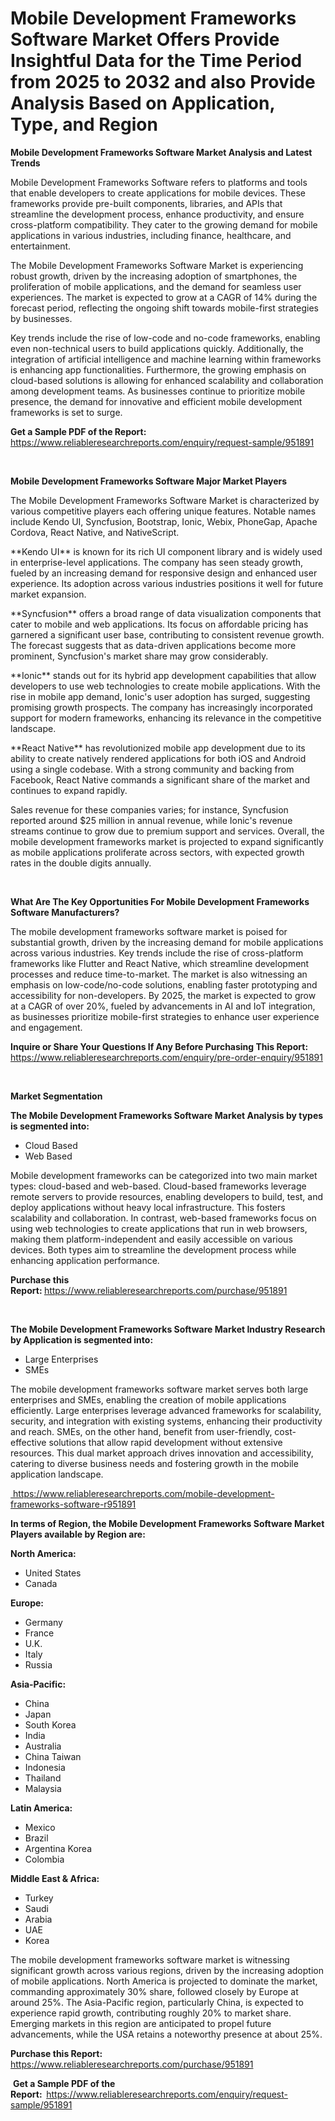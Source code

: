 <p><h1>Mobile Development Frameworks Software Market Offers Provide Insightful Data for the Time Period from 2025 to 2032 and also Provide Analysis Based on Application, Type, and Region</h1></p><p><strong>Mobile Development Frameworks Software Market Analysis and Latest Trends</strong></p>
<p><p>Mobile Development Frameworks Software refers to platforms and tools that enable developers to create applications for mobile devices. These frameworks provide pre-built components, libraries, and APIs that streamline the development process, enhance productivity, and ensure cross-platform compatibility. They cater to the growing demand for mobile applications in various industries, including finance, healthcare, and entertainment.</p><p>The Mobile Development Frameworks Software Market is experiencing robust growth, driven by the increasing adoption of smartphones, the proliferation of mobile applications, and the demand for seamless user experiences. The market is expected to grow at a CAGR of 14% during the forecast period, reflecting the ongoing shift towards mobile-first strategies by businesses. </p><p>Key trends include the rise of low-code and no-code frameworks, enabling even non-technical users to build applications quickly. Additionally, the integration of artificial intelligence and machine learning within frameworks is enhancing app functionalities. Furthermore, the growing emphasis on cloud-based solutions is allowing for enhanced scalability and collaboration among development teams. As businesses continue to prioritize mobile presence, the demand for innovative and efficient mobile development frameworks is set to surge.</p></p>
<p><strong>Get a Sample PDF of the Report:&nbsp;</strong> <a href="https://www.reliableresearchreports.com/enquiry/request-sample/951891?utm_campaign=3068&utm_medium=2&utm_source=Github&utm_content=ia&utm_term=17042025&utm_id=mobile-development-frameworks-software">https://www.reliableresearchreports.com/enquiry/request-sample/951891</a></p>
<p>&nbsp;</p>
<p><strong>Mobile Development Frameworks Software Major Market Players</strong></p>
<p><p>The Mobile Development Frameworks Software Market is characterized by various competitive players each offering unique features. Notable names include Kendo UI, Syncfusion, Bootstrap, Ionic, Webix, PhoneGap, Apache Cordova, React Native, and NativeScript. </p><p>**Kendo UI** is known for its rich UI component library and is widely used in enterprise-level applications. The company has seen steady growth, fueled by an increasing demand for responsive design and enhanced user experience. Its adoption across various industries positions it well for future market expansion.</p><p>**Syncfusion** offers a broad range of data visualization components that cater to mobile and web applications. Its focus on affordable pricing has garnered a significant user base, contributing to consistent revenue growth. The forecast suggests that as data-driven applications become more prominent, Syncfusion's market share may grow considerably.</p><p>**Ionic** stands out for its hybrid app development capabilities that allow developers to use web technologies to create mobile applications. With the rise in mobile app demand, Ionic's user adoption has surged, suggesting promising growth prospects. The company has increasingly incorporated support for modern frameworks, enhancing its relevance in the competitive landscape.</p><p>**React Native** has revolutionized mobile app development due to its ability to create natively rendered applications for both iOS and Android using a single codebase. With a strong community and backing from Facebook, React Native commands a significant share of the market and continues to expand rapidly.</p><p>Sales revenue for these companies varies; for instance, Syncfusion reported around $25 million in annual revenue, while Ionic's revenue streams continue to grow due to premium support and services. Overall, the mobile development frameworks market is projected to expand significantly as mobile applications proliferate across sectors, with expected growth rates in the double digits annually.</p></p>
<p>&nbsp;</p>
<p><strong>What Are The Key Opportunities For Mobile Development Frameworks Software Manufacturers?</strong></p>
<p><p>The mobile development frameworks software market is poised for substantial growth, driven by the increasing demand for mobile applications across various industries. Key trends include the rise of cross-platform frameworks like Flutter and React Native, which streamline development processes and reduce time-to-market. The market is also witnessing an emphasis on low-code/no-code solutions, enabling faster prototyping and accessibility for non-developers. By 2025, the market is expected to grow at a CAGR of over 20%, fueled by advancements in AI and IoT integration, as businesses prioritize mobile-first strategies to enhance user experience and engagement.</p></p>
<p><strong>Inquire or Share Your Questions If Any Before Purchasing This Report:</strong> <a href="https://www.reliableresearchreports.com/enquiry/pre-order-enquiry/951891?utm_campaign=3068&utm_medium=2&utm_source=Github&utm_content=ia&utm_term=17042025&utm_id=mobile-development-frameworks-software">https://www.reliableresearchreports.com/enquiry/pre-order-enquiry/951891</a></p>
<p>&nbsp;</p>
<p><strong>Market Segmentation</strong></p>
<p><strong>The Mobile Development Frameworks Software Market Analysis by types is segmented into:</strong></p>
<p><ul><li>Cloud Based</li><li>Web Based</li></ul></p>
<p><p>Mobile development frameworks can be categorized into two main market types: cloud-based and web-based. Cloud-based frameworks leverage remote servers to provide resources, enabling developers to build, test, and deploy applications without heavy local infrastructure. This fosters scalability and collaboration. In contrast, web-based frameworks focus on using web technologies to create applications that run in web browsers, making them platform-independent and easily accessible on various devices. Both types aim to streamline the development process while enhancing application performance.</p></p>
<p><strong>Purchase this Report:&nbsp;</strong><a href="https://www.reliableresearchreports.com/purchase/951891?utm_campaign=3068&utm_medium=2&utm_source=Github&utm_content=ia&utm_term=17042025&utm_id=mobile-development-frameworks-software">https://www.reliableresearchreports.com/purchase/951891</a></p>
<p>&nbsp;</p>
<p><strong>The Mobile Development Frameworks Software Market Industry Research by Application is segmented into:</strong></p>
<p><ul><li>Large Enterprises</li><li>SMEs</li></ul></p>
<p><p>The mobile development frameworks software market serves both large enterprises and SMEs, enabling the creation of mobile applications efficiently. Large enterprises leverage advanced frameworks for scalability, security, and integration with existing systems, enhancing their productivity and reach. SMEs, on the other hand, benefit from user-friendly, cost-effective solutions that allow rapid development without extensive resources. This dual market approach drives innovation and accessibility, catering to diverse business needs and fostering growth in the mobile application landscape.</p></p>
<p><a href="https://www.reliableresearchreports.com/mobile-development-frameworks-software-r951891?utm_campaign=3068&utm_medium=2&utm_source=Github&utm_content=ia&utm_term=17042025&utm_id=mobile-development-frameworks-software">&nbsp;https://www.reliableresearchreports.com/mobile-development-frameworks-software-r951891</a></p>
<p><strong>In terms of Region, the Mobile Development Frameworks Software Market Players available by Region are:</strong></p>
<p>
    <p> <strong> North America: </strong>
        <ul>
            <li>United States</li>
            <li>Canada</li>
        </ul>
        </p> 
    <p> <strong> Europe: </strong>
        <ul>
            <li>Germany</li>
            <li>France</li>
            <li>U.K.</li>
            <li>Italy</li>
            <li>Russia</li>
        </ul>
        </p> 
    <p> <strong> Asia-Pacific: </strong>
        <ul>
            <li>China</li>
            <li>Japan</li>
            <li>South Korea</li>
            <li>India</li>
            <li>Australia</li>
            <li>China Taiwan</li>
            <li>Indonesia</li>
            <li>Thailand</li>
            <li>Malaysia</li>
        </ul>
        </p> 
    <p> <strong> Latin America: </strong>
        <ul>
            <li>Mexico</li>
            <li>Brazil</li>
            <li>Argentina Korea</li>
            <li>Colombia</li>
        </ul>
        </p> 
    <p> <strong> Middle East & Africa: </strong>
        <ul>
            <li>Turkey</li>
            <li>Saudi</li>
            <li>Arabia</li>
            <li>UAE</li>
            <li>Korea</li>
        </ul>
    </p>
    </p>
<p><p>The mobile development frameworks software market is witnessing significant growth across various regions, driven by the increasing adoption of mobile applications. North America is projected to dominate the market, commanding approximately 30% share, followed closely by Europe at around 25%. The Asia-Pacific region, particularly China, is expected to experience rapid growth, contributing roughly 20% to market share. Emerging markets in this region are anticipated to propel future advancements, while the USA retains a noteworthy presence at about 25%.</p></p>
<p><strong>Purchase this Report: </strong><a href="https://www.reliableresearchreports.com/purchase/951891?utm_campaign=3068&utm_medium=2&utm_source=Github&utm_content=ia&utm_term=17042025&utm_id=mobile-development-frameworks-software">https://www.reliableresearchreports.com/purchase/951891</a></p>
<p>&nbsp;<strong>Get a Sample PDF of the Report:&nbsp;&nbsp;</strong><a href="https://www.reliableresearchreports.com/enquiry/request-sample/951891?utm_campaign=3068&utm_medium=2&utm_source=Github&utm_content=ia&utm_term=17042025&utm_id=mobile-development-frameworks-software">https://www.reliableresearchreports.com/enquiry/request-sample/951891</a></p>
<p><strong></strong></p>
<p><p></p><p></p><p></p></p>